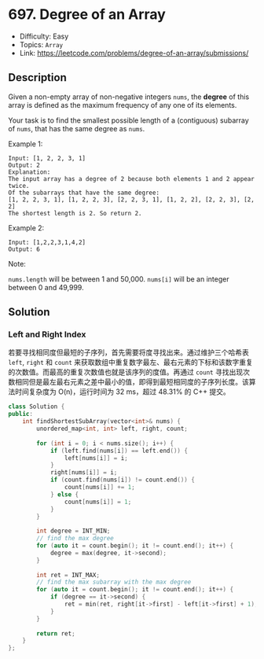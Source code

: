 # 697. Degree of an Array

- Difficulty: Easy
- Topics: `Array`
- Link: https://leetcode.com/problems/degree-of-an-array/submissions/

## Description

Given a non-empty array of non-negative integers `nums`, the **degree** of this array is defined as the maximum frequency of any one of its elements.

Your task is to find the smallest possible length of a (contiguous) subarray of `nums`, that has the same degree as `nums`.

Example 1:

```
Input: [1, 2, 2, 3, 1]
Output: 2
Explanation: 
The input array has a degree of 2 because both elements 1 and 2 appear twice.
Of the subarrays that have the same degree:
[1, 2, 2, 3, 1], [1, 2, 2, 3], [2, 2, 3, 1], [1, 2, 2], [2, 2, 3], [2, 2]
The shortest length is 2. So return 2.
```

Example 2:

```
Input: [1,2,2,3,1,4,2]
Output: 6
```

Note:

`nums.length` will be between 1 and 50,000.
`nums[i]` will be an integer between 0 and 49,999.

## Solution

### Left and Right Index

若要寻找相同度但最短的子序列，首先需要将度寻找出来。通过维护三个哈希表 `left`, `right` 和 `count` 来获取数组中重复数字最左、最右元素的下标和该数字重复的次数值。而最高的重复次数值也就是该序列的度值。再通过 `count` 寻找出现次数相同但是最左最右元素之差中最小的值，即得到最短相同度的子序列长度。该算法时间复杂度为 O(n)，运行时间为 32 ms，超过 48.31% 的 C++ 提交。

```cpp
class Solution {
public:
    int findShortestSubArray(vector<int>& nums) {
        unordered_map<int, int> left, right, count;
        
        for (int i = 0; i < nums.size(); i++) {
            if (left.find(nums[i]) == left.end()) {
                left[nums[i]] = i;
            }
            right[nums[i]] = i;
            if (count.find(nums[i]) != count.end()) {
                count[nums[i]] += 1;
            } else {
                count[nums[i]] = 1;
            }
        }
        
        int degree = INT_MIN;
        // find the max degree
        for (auto it = count.begin(); it != count.end(); it++) {
            degree = max(degree, it->second);
        }
        
        int ret = INT_MAX;
        // find the max subarray with the max degree
        for (auto it = count.begin(); it != count.end(); it++) {
            if (degree == it->second) {
                ret = min(ret, right[it->first] - left[it->first] + 1);
            } 
        }
        
        return ret;
    }
};
```

